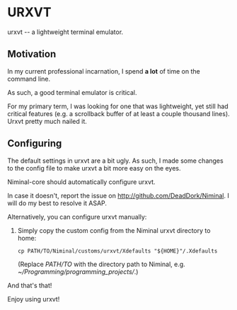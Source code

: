 URXVT
=====

urxvt -- a lightweight terminal emulator.

Motivation
----------

In my current professional incarnation, I spend **a lot** of time on the command line.

As such, a good terminal emulator is critical.

For my primary term, I was looking for one that was lightweight, yet still had critical features (e.g. a scrollback buffer of at least a couple thousand lines). Urxvt pretty much nailed it.

Configuring
-----------

The default settings in urxvt are a bit ugly. As such, I made some changes to the config file to make urxvt a bit more easy on the eyes.

Niminal-core should automatically configure urxvt.

In case it doesn't, report the issue on <http://github.com/DeadDork/Niminal>. I will do my best to resolve it ASAP.

Alternatively, you can configure urxvt manually:

1.	Simply copy the custom config from the Niminal urxvt directory to home:

		cp PATH/TO/Niminal/customs/urxvt/Xdefaults "${HOME}"/.Xdefaults 

	(Replace *PATH/TO* with the directory path to Niminal, e.g. *~/Programming/programming_projects/*.)

And that's that!

Enjoy using urxvt!

